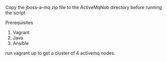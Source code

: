 Copy the jboss-a-mq zip file to the ActiveMqNob directory before running the script

Prerequisites

1. Vagrant 
2. Java
3. Ansible 

run vagrant up to get a cluster of 4 activemq nodes.